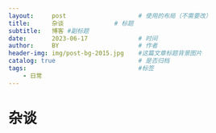 ```yaml
---
layout:     post   				    # 使用的布局（不需要改）
title:      杂谈 				# 标题 
subtitle:   博客 #副标题
date:       2023-06-17 				# 时间
author:     BY 						# 作者
header-img: img/post-bg-2015.jpg 	#这篇文章标题背景图片
catalog: true 						# 是否归档
tags:								#标签
    - 日常
---
```

# 杂谈
>
